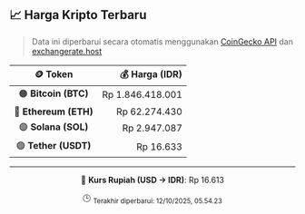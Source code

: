 

<!-- HARGA_KRIPTO -->
## 📈 Harga Kripto Terbaru

> Data ini diperbarui secara otomatis menggunakan [CoinGecko API](https://www.coingecko.com/) dan [exchangerate.host](https://exchangerate.host/)

<div align="center">

| 🪙 Token | 💰 Harga (IDR) |
|:------:|---------------:|
| 🟠 **Bitcoin (BTC)**   | Rp 1.846.418.001 |
| 🔵 **Ethereum (ETH)**  | Rp 62.274.430 |
| 🟣 **Solana (SOL)**    | Rp 2.947.087 |
| 🟢 **Tether (USDT)**   | Rp 16.633 |

---

💱 **Kurs Rupiah (USD → IDR)**: Rp 16.613

🕒 <sub>Terakhir diperbarui: 12/10/2025, 05.54.23</sub>

</div>
<!-- /HARGA_KRIPTO -->